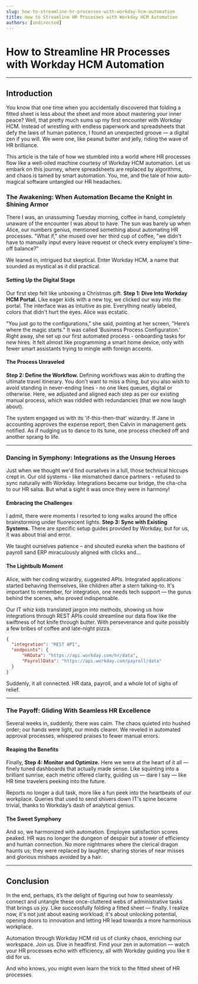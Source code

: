 ```yaml
---
slug: how-to-streamline-hr-processes-with-workday-hcm-automation
title: How to Streamline HR Processes with Workday HCM Automation
authors: [undirected]
---
```



# How to Streamline HR Processes with Workday HCM Automation

---

## Introduction

You know that one time when you accidentally discovered that folding a fitted sheet is less about the sheet and more about mastering your inner peace? Well, that pretty much sums up my first encounter with Workday HCM. Instead of wrestling with endless paperwork and spreadsheets that defy the laws of human patience, I found an unexpected groove — a digital zen if you will. We were one, like peanut butter and jelly, riding the wave of HR brilliance.

This article is the tale of how we stumbled into a world where HR processes flow like a well-oiled machine courtesy of Workday HCM automation. Let us embark on this journey, where spreadsheets are replaced by algorithms, and chaos is tamed by smart automation. You, me, and the tale of how auto-magical software untangled our HR headaches.

### The Awakening: When Automation Became the Knight in Shining Armor

There I was, an unassuming Tuesday morning, coffee in hand, completely unaware of the encounter I was about to have. The sun was barely up when Alice, our numbers genius, mentioned something about automating HR processes. "What if," she mused over her third cup of coffee, "we didn't have to manually input every leave request or check every employee's time-off balance?"

We leaned in, intrigued but skeptical. Enter Workday HCM, a name that sounded as mystical as it did practical.

#### Setting Up the Digital Stage

Our first step felt like unboxing a Christmas gift. **Step 1: Dive Into Workday HCM Portal.** Like eager kids with a new toy, we clicked our way into the portal. The interface was as intuitive as pie. Everything neatly labeled, colors that didn't hurt the eyes. Alice was ecstatic. 

"You just go to the configurations," she said, pointing at her screen, "Here’s where the magic starts." It was called 'Business Process Configuration.' Right away, she set up our first automated process - onboarding tasks for new hires. It felt almost like programming a smart home device, only with fewer smart assistants trying to mingle with foreign accents.

#### The Process Unraveled

**Step 2: Define the Workflow.** Defining workflows was akin to drafting the ultimate travel itinerary. You don't want to miss a thing, but you also wish to avoid standing in never-ending lines - no one likes queues, digital or otherwise. Here, we adjusted and aligned each step as per our existing manual process, which was riddled with redundancies (that we now laugh about).

The system engaged us with its 'if-this-then-that' wizardry. If Jane in accounting approves the expense report, then Calvin in management gets notified. As if nudging us to dance to its tune, one process checked off and another sprang to life.

---

### Dancing in Symphony: Integrations as the Unsung Heroes

Just when we thought we'd find ourselves in a lull, those technical hiccups crept in. Our old systems - like mismatched dance partners - refused to sync naturally with Workday. Integrations became our bridge, the cha-cha to our HR salsa. But what a sight it was once they were in harmony!

#### Embracing the Challenges

I admit, there were moments I resorted to long walks around the office brainstorming under fluorescent lights. **Step 3: Sync with Existing Systems.** There are specific setup guides provided by Workday, but for us, it was about trial and error.

We taught ourselves patience – and shouted eureka when the bastions of payroll sand ERP miraculously aligned with clicks and...

#### The Lightbulb Moment

Alice, with her coding wizardry, suggested APIs. Integrated applications started behaving themselves, like children after a stern talking-to. It's important to remember, for integration, one needs tech support — the gurus behind the scenes, who proved indispensable.

Our IT whiz kids translated jargon into methods, showing us how integrations through REST APIs could streamline our data flow like the swiftness of hot knife through butter. With perseverance and quite possibly a few bribes of coffee and late-night pizza.

```json
{
  "integration": "REST API",
  "endpoints": {
      "HRData": "https://api.workday.com/hr/data",
      "PayrollData": "https://api.workday.com/payroll/data"
  }
}
```

Suddenly, it all connected. HR data, payroll, and a whole lot of sighs of relief.

---

### The Payoff: Gliding With Seamless HR Excellence

Several weeks in, suddenly, there was calm. The chaos quieted into hushed order; our hands were light, our minds clearer. We reveled in automated approval processes, whispered praises to fewer manual errors.

#### Reaping the Benefits

Finally, **Step 4: Monitor and Optimize.** Here we were at the heart of it all — finely tuned dashboards that actually made sense. Like squinting into a brilliant sunrise, each metric offered clarity, guiding us — dare I say — like HR time travelers peeking into the future.

Reports no longer a dull task, more like a fun peek into the heartbeats of our workplace. Queries that used to send shivers down IT's spine became trivial, thanks to Workday’s dash of analytical genius.

#### The Sweet Symphony

And so, we harmonized with automation. Employee satisfaction scores peaked. HR was no longer the dungeon of despair but a tower of efficiency and human connection. No more nightmares where the clerical dragon haunts us; they were replaced by laughter, sharing stories of near misses and glorious mishaps avoided by a hair.

---

## Conclusion

In the end, perhaps, it’s the delight of figuring out how to seamlessly connect and untangle these once-cluttered webs of administrative tasks that brings us joy. Like successfully folding a fitted sheet — finally. I realize now, it's not just about easing workload; it's about unlocking potential, opening doors to innovation and letting HR lead towards a more harmonious workplace.

Automation through Workday HCM rid us of clunky chaos, enriching our workspace. Join us. Dive in headfirst. Find your zen in automation — watch your HR processes echo with efficiency, all with Workday guiding you like it did for us.

And who knows, you might even learn the trick to the fitted sheet of HR processes.